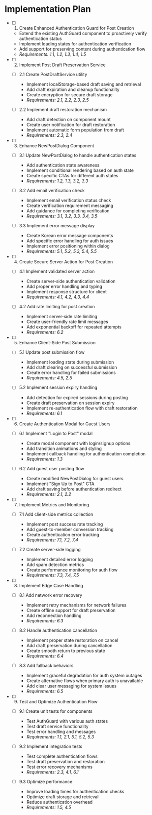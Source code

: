# Implementation Plan

- [ ] 1. Create Enhanced Authentication Guard for Post Creation
  - Extend the existing AuthGuard component to proactively verify authentication status
  - Implement loading states for authentication verification
  - Add support for preserving content during authentication flow
  - _Requirements: 1.1, 1.2, 1.3, 1.4, 1.5_

- [ ] 2. Implement Post Draft Preservation Service
  - [ ] 2.1 Create PostDraftService utility
    - Implement localStorage-based draft saving and retrieval
    - Add draft expiration and cleanup functionality
    - Create encryption for secure draft storage
    - _Requirements: 2.1, 2.2, 2.3, 2.5_

  - [ ] 2.2 Implement draft restoration mechanism
    - Add draft detection on component mount
    - Create user notification for draft restoration
    - Implement automatic form population from draft
    - _Requirements: 2.3, 2.4_

- [ ] 3. Enhance NewPostDialog Component
  - [ ] 3.1 Update NewPostDialog to handle authentication states
    - Add authentication state awareness
    - Implement conditional rendering based on auth state
    - Create specific CTAs for different auth states
    - _Requirements: 1.2, 1.3, 3.2, 3.3_

  - [ ] 3.2 Add email verification check
    - Implement email verification status check
    - Create verification requirement messaging
    - Add guidance for completing verification
    - _Requirements: 3.1, 3.2, 3.3, 3.4, 3.5_

  - [ ] 3.3 Implement error message display
    - Create Korean error message components
    - Add specific error handling for auth issues
    - Implement error positioning within dialog
    - _Requirements: 5.1, 5.2, 5.3, 5.4, 5.5_

- [ ] 4. Create Secure Server Action for Post Creation
  - [ ] 4.1 Implement validated server action
    - Create server-side authentication validation
    - Add proper error handling and typing
    - Implement response structure for client
    - _Requirements: 4.1, 4.2, 4.3, 4.4_

  - [ ] 4.2 Add rate limiting for post creation
    - Implement server-side rate limiting
    - Create user-friendly rate limit messages
    - Add exponential backoff for repeated attempts
    - _Requirements: 6.2_

- [ ] 5. Enhance Client-Side Post Submission
  - [ ] 5.1 Update post submission flow
    - Implement loading state during submission
    - Add draft clearing on successful submission
    - Create error handling for failed submissions
    - _Requirements: 4.5, 2.5_

  - [ ] 5.2 Implement session expiry handling
    - Add detection for expired sessions during posting
    - Create draft preservation on session expiry
    - Implement re-authentication flow with draft restoration
    - _Requirements: 6.1_

- [ ] 6. Create Authentication Modal for Guest Users
  - [ ] 6.1 Implement "Login to Post" modal
    - Create modal component with login/signup options
    - Add transition animations and styling
    - Implement callback handling for authentication completion
    - _Requirements: 1.3_

  - [ ] 6.2 Add guest user posting flow
    - Create modified NewPostDialog for guest users
    - Implement "Sign Up to Post" CTA
    - Add draft saving before authentication redirect
    - _Requirements: 2.1, 2.2_

- [ ] 7. Implement Metrics and Monitoring
  - [ ] 7.1 Add client-side metrics collection
    - Implement post success rate tracking
    - Add guest-to-member conversion tracking
    - Create authentication error tracking
    - _Requirements: 7.1, 7.2, 7.4_

  - [ ] 7.2 Create server-side logging
    - Implement detailed error logging
    - Add spam detection metrics
    - Create performance monitoring for auth flow
    - _Requirements: 7.3, 7.4, 7.5_

- [ ] 8. Implement Edge Case Handling
  - [ ] 8.1 Add network error recovery
    - Implement retry mechanisms for network failures
    - Create offline support for draft preservation
    - Add reconnection handling
    - _Requirements: 6.3_

  - [ ] 8.2 Handle authentication cancellation
    - Implement proper state restoration on cancel
    - Add draft preservation during cancellation
    - Create smooth return to previous state
    - _Requirements: 6.4_

  - [ ] 8.3 Add fallback behaviors
    - Implement graceful degradation for auth system outages
    - Create alternative flows when primary auth is unavailable
    - Add clear user messaging for system issues
    - _Requirements: 6.5_

- [ ] 9. Test and Optimize Authentication Flow
  - [ ] 9.1 Create unit tests for components
    - Test AuthGuard with various auth states
    - Test draft service functionality
    - Test error handling and messages
    - _Requirements: 1.1, 2.1, 5.1, 5.2, 5.3_

  - [ ] 9.2 Implement integration tests
    - Test complete authentication flows
    - Test draft preservation and restoration
    - Test error recovery mechanisms
    - _Requirements: 2.3, 4.1, 6.1_

  - [ ] 9.3 Optimize performance
    - Improve loading times for authentication checks
    - Optimize draft storage and retrieval
    - Reduce authentication overhead
    - _Requirements: 1.5, 4.5_
